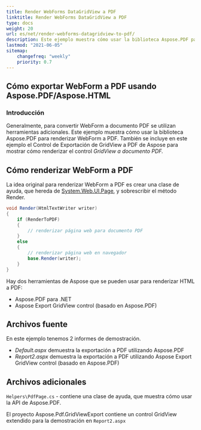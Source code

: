 ```yaml
---
title: Render WebForms DataGridView a PDF
linktitle: Render WebForms DataGridView a PDF
type: docs
weight: 20
url: es/net/render-webforms-datagridview-to-pdf/
description: Este ejemplo muestra cómo usar la biblioteca Aspose.PDF para renderizar WebForm a PDF.
lastmod: "2021-06-05"
sitemap:
    changefreq: "weekly"
    priority: 0.7
---
```


## Cómo exportar WebForm a PDF usando Aspose.PDF/Aspose.HTML

### Introducción

Generalmente, para convertir WebForm a documento PDF se utilizan herramientas adicionales. Este ejemplo muestra cómo usar la biblioteca Aspose.PDF para renderizar WebForm a PDF. También se incluye en este ejemplo el Control de Exportación de GridView a PDF de Aspose para mostrar cómo renderizar el control _GridView a documento PDF._

## Cómo renderizar WebForm a PDF

La idea original para renderizar WebForm a PDF es crear una clase de ayuda, que hereda de [System.Web.UI.Page](https://msdn.microsoft.com/en-US/library/System.Web.UI.Page.aspx), y sobrescribir el método Render.

```csharp
void Render(HtmlTextWriter writer)
{
    if (RenderToPDF)
    {
        // renderizar página web para documento PDF
    }
    else
    {
        // renderizar página web en navegador
        base.Render(writer);
    }
}
```
Hay dos herramientas de Aspose que se pueden usar para renderizar HTML a PDF:

- Aspose.PDF para .NET
- Aspose Export GridView control (basado en Aspose.PDF)

## Archivos fuente

En este ejemplo tenemos 2 informes de demostración.

- _Default.aspx_ demuestra la exportación a PDF utilizando Aspose.PDF
- _Report2.aspx_ demuestra la exportación a PDF utilizando Aspose Export GridView control (basado en Aspose.PDF)

## Archivos adicionales

`Helpers\PdfPage.cs` - contiene una clase de ayuda, que muestra cómo usar la API de Aspose.PDF.

El proyecto Aspose.Pdf.GridViewExport contiene un control GridView extendido para la demostración en `Report2.aspx`
